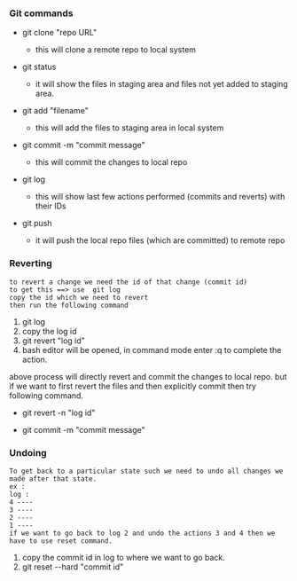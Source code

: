 ### Git commands

* git clone "repo URL"
    - this will clone a remote repo to local system
* git status 
    - it will show the files in staging area and files not yet added to staging area. 
* git add "filename"
    - this will add the files to staging area in local system
* git commit -m "commit message"
    - this will commit the changes to local repo
* git log
    - this will show last few actions performed (commits and reverts) with their IDs


* git push
    - it will push the local repo files (which are committed) to remote repo

### Reverting
```
to revert a change we need the id of that change (commit id)
to get this ==> use  git log 
copy the id which we need to revert
then run the following command 

```
1. git log
2. copy the log id
3. git revert "log id"
4. bash editor will be opened, in command mode enter   :q to complete the action.

above process will directly revert and commit the changes to local repo.
but if we want to first revert the files and then explicitly commit then try following command.

* git revert -n "log id"

* git commit -m "commit message"

### Undoing
```
To get back to a particular state such we need to undo all changes we made after that state.
ex :
log : 
4 ----
3 ----
2 ----
1 ----
if we want to go back to log 2 and undo the actions 3 and 4 then we have to use reset command.

```
1. copy the commit id in log  to where we want to go back.
2. git reset --hard "commit id"